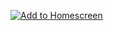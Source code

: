 [![Add to Homescreen](https://img.shields.io/badge/Skynet-Add%20To%20Homescreen-00c65e?logo=skynet&labelColor=0d0d0d)](https://homescreen.hns.siasky.net/#/skylink/fAPJHZrAYSVCC5o5BwoiYNOIJ9bKdWq7WNOHhCZFW5QVEw)
